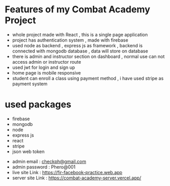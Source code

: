 # Features of my Combat Academy Project

- whole project made with React , this is a single page application
- project has authentication system , made with firebase
- used node as backend , express js as framework , backend is connected with mongodb database , data will store on database
- there is admin and instructor section on dashboard , normal use can not access admin or instructor route
- used jwt  for login and sign up
- home page is mobile responsive 
- student can enroll a class using payment method , i have used stripe as payment system
# used packages
 - firebase
 - mongodb
 - node 
 - express js
 - react
 - stripe
 - json web token

<!-- TODO: -->
- admin email : checkph@gmail.com
- admin password : Phero@001
- live site Link : https://fir-facebook-practice.web.app
- server site Link : https://combat-academy-server.vercel.app/